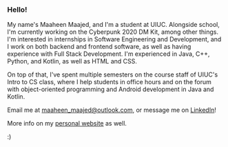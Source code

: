 ### Hello!

My name's Maaheen Maajed, and I'm a student at UIUC. Alongside school, I'm currently working on the Cyberpunk 2020 DM Kit, among other things. I'm interested in internships in Software Engineering and Development, and I work on both backend and frontend software, as well as having experience with Full Stack Development. I'm experienced in Java, C++, Python, and Kotlin, as well as HTML and CSS.

On top of that, I've spent multiple semesters on the course staff of UIUC's Intro to CS class, where I help students in office hours and on the forum with object-oriented programming and Android development in Java and Kotlin.

Email me at [maaheen_maajed@outlook.com](maaheen_maajed@outlook.com), or message me on [LinkedIn](https://www.linkedin.com/in/maaheen-maajed/)! 

More info on my [personal website](http://mmaajed.com/) as well.

:)

